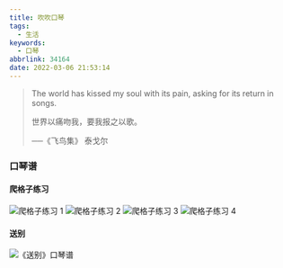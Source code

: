 ```yaml
---
title: 吹吹口琴
tags:
  - 生活
keywords:
  - 口琴
abbrlink: 34164
date: 2022-03-06 21:53:14
---
```


> The world has kissed my soul with its pain, asking for its return in songs.
> 
> 世界以痛吻我，要我报之以歌。
> 
> ──《飞鸟集》 泰戈尔




### 口琴谱

#### 爬格子练习
![爬格子练习 1](/images/2022/03/IMG_0069.jpeg "爬格子练习 1")
![爬格子练习 2](/images/2022/03/IMG_0070.jpeg "爬格子练习 2")
![爬格子练习 3](/images/2022/03/IMG_0071.jpeg "爬格子练习 3")
![爬格子练习 4](/images/2022/03/IMG_0072.jpeg "爬格子练习 4")


#### 送别
![《送别》口琴谱](/images/2022/03/IMG_1055.png "《送别》口琴谱")
